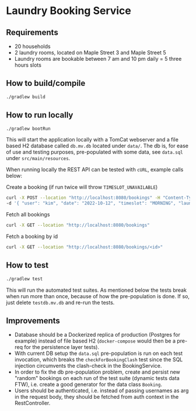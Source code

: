 # Laundry Booking Service

## Requirements
- 20 households
- 2 laundry rooms, located on Maple Street 3 and Maple Street 5
- Laundry rooms are bookable between 7 am and 10 pm daily = 5 three hours slots

## How to build/compile
```bash
./gradlew build
```

## How to run locally
```bash
./gradlew bootRun
```

This will start the application locally with a TomCat webserver and a file based H2 database called `db.mv.db` located under `data/`.
The db is, for ease of use and testing purposes, pre-populated with some data, see `data.sql` under `src/main/resources`.

When running locally the REST API can be tested with `cURL`, example calls below:

Create a booking (if run twice will throw `TIMESLOT_UNAVAILABLE`)
```bash
curl -X POST --location "http://localhost:8080/bookings" -H "Content-Type: application/json" \
-d '{ "user": "kim", "date": "2022-10-12", "timeslot": "MORNING", "laundry_room": "MAPLE_STREET_3" }'
```

Fetch all bookings
```bash
curl -X GET --location "http://localhost:8080/bookings"
```

Fetch a booking by id
```bash
curl -X GET --location "http://localhost:8080/bookings/<id>"
```

## How to test
```bash
./gradlew test
```

This will run the automated test suites. As mentioned below the tests break when run more than once,
because of how the pre-population is done. If so, just delete `testdb.mv.db` and re-run the tests.


## Improvements
- Database should be a Dockerized replica of production (Postgres for example) instead of file based H2
(`docker-compose` would then be a pre-req for the persistence layer tests).
- With current DB setup the `data.sql` pre-population is run on each test invocation,
which breaks the `checkForBookingClash` test since the SQL injection circumvents the clash-check in the BookingService.
- In order to fix the db pre-population problem, create and persist new "random" bookings on each run of the test suite
(dynamic tests data FTW), i.e. create a good generator for the data class `Booking`.
- Users should be authenticated, i.e. instead of passing usernames as arg in the request body,
they should be fetched from auth context in the RestController.
